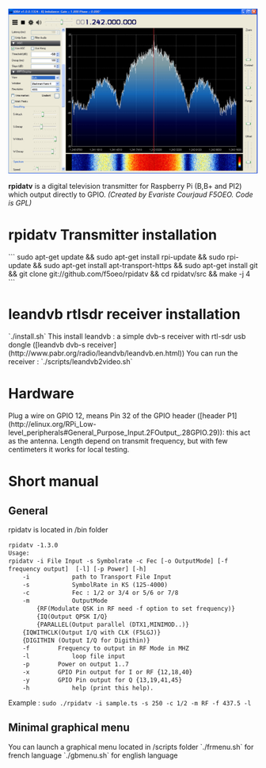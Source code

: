 ![rpidatv banner](/doc/img/spectreiq.jpg)

**rpidatv** is a digital television transmitter for Raspberry Pi (B,B+ and PI2) which output directly to GPIO. 
*(Created by Evariste Courjaud F5OEO. Code is GPL)*

<h1> rpidatv Transmitter installation </h1>
```
sudo apt-get update && 
sudo apt-get install rpi-update && 
sudo rpi-update && 
sudo apt-get install apt-transport-https && 
sudo apt-get install git && 
git clone git://github.com/f5oeo/rpidatv && 
cd rpidatv/src && 
make -j 4
```

<h1> leandvb rtlsdr receiver installation </h1>
`./install.sh`   
This install leandvb : a simple dvb-s receiver with rtl-sdr usb dongle
([leandvb dvb-s receiver](http://www.pabr.org/radio/leandvb/leandvb.en.html))    
You can run the receiver : `./scripts/leandvb2video.sh`

<h1>Hardware</h1>
Plug a wire on GPIO 12, means Pin 32 of the GPIO header ([header P1](http://elinux.org/RPi_Low-level_peripherals#General_Purpose_Input.2FOutput_.28GPIO.29)): this act as the antenna. Length depend on transmit frequency, but with few centimeters it works for local testing.

<h1>Short manual</h1>
<h2> General </h2>
rpidatv is located in /bin folder

```
rpidatv -1.3.0
Usage:
rpidatv -i File Input -s Symbolrate -c Fec [-o OutputMode] [-f frequency output]  [-l] [-p Power] [-h]   
	-i            path to Transport File Input    
	-s            SymbolRate in KS (125-4000)    
	-c            Fec : 1/2 or 3/4 or 5/6 or 7/8    
	-m            OutputMode   
		{RF(Modulate QSK in RF need -f option to set frequency)}   
		{IQ(Output QPSK I/Q}   
		{PARALLEL(Output parallel (DTX1,MINIMOD..)}   
	{IQWITHCLK(Output I/Q with CLK (F5LGJ)}   
	{DIGITHIN (Output I/Q for Digithin)}   
	-f 	      Frequency to output in RF Mode in MHZ   
	-l            loop file input   
	-p 	      Power on output 1..7   
	-x 	      GPIO Pin output for I or RF {12,18,40}   
	-y	      GPIO Pin output for Q {13,19,41,45}   
	-h            help (print this help).   
```
Example : `sudo ./rpidatv -i sample.ts -s 250 -c 1/2 -m RF -f 437.5 -l`   

<h2> Minimal graphical menu </h2>
You can launch a graphical menu located in /scripts folder   
`./frmenu.sh` for french language   
`./gbmenu.sh` for english language   


